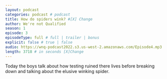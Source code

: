 ```yaml
---
layout: podcast
categories: podcast # podcast
title: How do spiders wink? #[X] Change
author: We're not Qualified 
season: 1
episode: 3
episodeType: full # full | trailer | bonus
explicit: false # true | false
audio: https://wnq-podcast2022.s3.us-west-2.amazonaws.com/Episode4.mp3
length: 3718 # in seconds [X]Change
---
```

Today the boys talk about how testing ruined there lives before breaking down and talking about the elusive winking spider.
